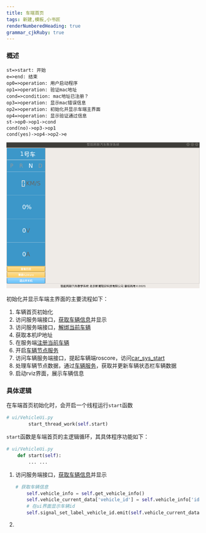 ```yaml
---
title: 车端首页
tags: 新建,模板,小书匠
renderNumberedHeading: true
grammar_cjkRuby: true
---
```



### 概述

```flow
st=>start: 开始
e=>end: 结束
op0=>operation: 用户启动程序
op1=>operation: 验证mac地址
cond=>condition: mac地址已注册？
op3=>operation: 显示mac错误信息
op2=>operation: 初始化并显示车端主界面
op4=>operation: 显示验证通过信息
st->op0->op1->cond
cond(no)->op3->op1
cond(yes)->op4->op2->e
```

![车端首页](./images/车端首页.png)

初始化并显示车端主界面的主要流程如下：
1. 车辆首页初始化
2. 访问服务端接口，[获取车辆信息](http://192.168.10.106:8080/project/3?p=311)并显示
3. 访问服务端接口，[解绑当前车辆](http://192.168.10.106:8080/project/3?p=312)
4. 获取本机IP地址
5. 在服务端[注册当前车辆](http://192.168.10.106:8080/project/3?p=316)
6. 开启[车辆节点服务](http://192.168.10.106:8080/project/3?p=297)
7. 访问车辆服务端接口，提起车辆端roscore，访问[car_sys_start](http://192.168.10.106:8080/project/3?p=197)
8. 处理车辆节点数据，通过[车辆服务](http://192.168.10.106:8080/project/3?p=297)，获取并更新车辆状态栏车辆数据
9. 启动rviz界面，展示车辆信息

### 具体逻辑
在车端首页初始化时，会开启一个线程运行`start`函数

``` py
# ui/VehicleUi.py
        start_thread_work(self.start)
```

`start`函数是车端首页的主逻辑循环，其具体程序功能如下：

``` py
# ui/VehicleUi.py
    def start(self):
		... ...
```

1. 访问服务端接口，[获取车辆信息](http://192.168.10.106:8080/project/3?p=311)并显示
	```py
	# 获取车辆信息
        self.vehicle_info = self.get_vehicle_info()
        self.vehicle_current_data['vehicle_id'] = self.vehicle_info['id']
        # 在ui界面显示车辆id
        self.signal_set_label_vehicle_id.emit(self.vehicle_current_data['vehicle_id'])
	```
2. 